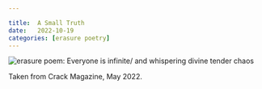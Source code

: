 ```yaml
---

title:  A Small Truth
date:   2022-10-19
categories: [erasure poetry]
---
```


<img src="https://www.davidralphlewis.co.uk/assets/images/articles/2022/truth.jpeg" alt="erasure poem: Everyone is infinite/ and whispering divine tender chaos" title="Not just now, but always." class="responsive"><br>

Taken from Crack Magazine, May 2022.
